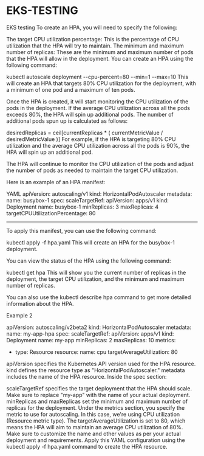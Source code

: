 # EKS-TESTING
EKS testing
To create an HPA, you will need to specify the following:

The target CPU utilization percentage: This is the percentage of CPU utilization that the HPA will try to maintain.
The minimum and maximum number of replicas: These are the minimum and maximum number of pods that the HPA will allow in the deployment.
You can create an HPA using the following command:

kubectl autoscale deployment <deployment-name> --cpu-percent=80 --min=1 --max=10
This will create an HPA that targets 80% CPU utilization for the deployment, with a minimum of one pod and a maximum of ten pods.

Once the HPA is created, it will start monitoring the CPU utilization of the pods in the deployment. If the average CPU utilization across all the pods exceeds 80%, the HPA will spin up additional pods. The number of additional pods spun up is calculated as follows:

desiredReplicas = ceil[currentReplicas * ( currentMetricValue / desiredMetricValue )]
For example, if the HPA is targeting 80% CPU utilization and the average CPU utilization across all the pods is 90%, the HPA will spin up an additional pod.

The HPA will continue to monitor the CPU utilization of the pods and adjust the number of pods as needed to maintain the target CPU utilization.

Here is an example of an HPA manifest:

YAML
apiVersion: autoscaling/v1
kind: HorizontalPodAutoscaler
metadata:
  name: busybox-1
spec:
  scaleTargetRef:
    apiVersion: apps/v1
    kind: Deployment
    name: busybox-1
  minReplicas: 3
  maxReplicas: 4
  targetCPUUtilizationPercentage: 80

------------------------

To apply this manifest, you can use the following command:

kubectl apply -f hpa.yaml
This will create an HPA for the busybox-1 deployment.

You can view the status of the HPA using the following command:

kubectl get hpa
This will show you the current number of replicas in the deployment, the target CPU utilization, and the minimum and maximum number of replicas.

You can also use the kubectl describe hpa <hpa-name> command to get more detailed information about the HPA.

Example 2

apiVersion: autoscaling/v2beta2
kind: HorizontalPodAutoscaler
metadata:
  name: my-app-hpa
spec:
  scaleTargetRef:
    apiVersion: apps/v1
    kind: Deployment
    name: my-app
  minReplicas: 2
  maxReplicas: 10
  metrics:
  - type: Resource
    resource:
      name: cpu
      targetAverageUtilization: 80
    
apiVersion specifies the Kubernetes API version used for the HPA resource.
kind defines the resource type as "HorizontalPodAutoscaler."
metadata includes the name of the HPA resource.
Inside the spec section:

scaleTargetRef specifies the target deployment that the HPA should scale. Make sure to replace "my-app" with the name of your actual deployment.
minReplicas and maxReplicas set the minimum and maximum number of replicas for the deployment.
Under the metrics section, you specify the metric to use for autoscaling. In this case, we're using CPU utilization (Resource metric type). The targetAverageUtilization is set to 80, which means the HPA will aim to maintain an average CPU utilization of 80%.
Make sure to customize the name and other values as per your actual deployment and requirements. Apply this YAML configuration using the kubectl apply -f hpa.yaml command to create the HPA resource.
